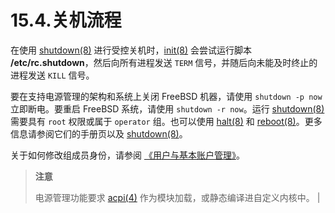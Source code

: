 # 15.4.关机流程

在使用 [shutdown(8)](https://man.freebsd.org/cgi/man.cgi?query=shutdown&sektion=8&format=html) 进行受控关机时，[init(8)](https://man.freebsd.org/cgi/man.cgi?query=init&sektion=8&format=html) 会尝试运行脚本 **/etc/rc.shutdown**，然后向所有进程发送 `TERM` 信号，并随后向未能及时终止的进程发送 `KILL` 信号。

要在支持电源管理的架构和系统上关闭 FreeBSD 机器，请使用 `shutdown -p now` 立即断电。要重启 FreeBSD 系统，请使用 `shutdown -r now`。运行 [shutdown(8)](https://man.freebsd.org/cgi/man.cgi?query=shutdown&sektion=8&format=html) 需要具有 `root` 权限或属于 `operator` 组。也可以使用 [halt(8)](https://man.freebsd.org/cgi/man.cgi?query=halt&sektion=8&format=html) 和 [reboot(8)](https://man.freebsd.org/cgi/man.cgi?query=reboot&sektion=8&format=html)。更多信息请参阅它们的手册页以及 [shutdown(8)](https://man.freebsd.org/cgi/man.cgi?query=shutdown&sektion=8&format=html)。

关于如何修改组成员身份，请参阅 [《用户与基本账户管理》](https://docs.freebsd.org/en/books/handbook/basics/#users-synopsis)。

>**注意**
>
>电源管理功能要求 [acpi(4)](https://man.freebsd.org/cgi/man.cgi?query=acpi&sektion=4&format=html) 作为模块加载，或静态编译进自定义内核中。 |
